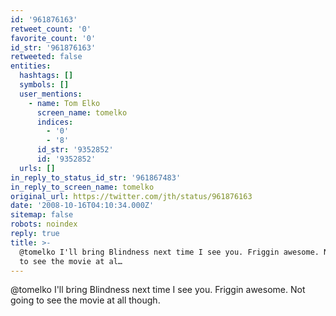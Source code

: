 ```yaml
---
id: '961876163'
retweet_count: '0'
favorite_count: '0'
id_str: '961876163'
retweeted: false
entities:
  hashtags: []
  symbols: []
  user_mentions:
    - name: Tom Elko
      screen_name: tomelko
      indices:
        - '0'
        - '8'
      id_str: '9352852'
      id: '9352852'
  urls: []
in_reply_to_status_id_str: '961867483'
in_reply_to_screen_name: tomelko
original_url: https://twitter.com/jth/status/961876163
date: '2008-10-16T04:10:34.000Z'
sitemap: false
robots: noindex
reply: true
title: >-
  @tomelko I'll bring Blindness next time I see you. Friggin awesome. Not going
  to see the movie at al…
---
```


@tomelko I'll bring Blindness next time I see you. Friggin awesome. Not going to see the movie at all though.